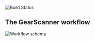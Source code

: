 ![Build Status](https://codebuild.us-east-2.amazonaws.com/badges?uuid=eyJlbmNyeXB0ZWREYXRhIjoiNi9YVXJzRDUyaWtYUkVWS1NwUXh6MUo3QXdqVDU5SU1TRjdBdUlzYWFic25YVERnQXpHa29GTHZyampScVdDRnVST1Jpc1RISzVtWThwOUpBRnJtb1owPSIsIml2UGFyYW1ldGVyU3BlYyI6IkNMeEttNFdBdDBZa0RzcTMiLCJtYXRlcmlhbFNldFNlcmlhbCI6MX0%3D&branch=master)
## The GearScanner workflow
![Workflow schema](http://www.plantuml.com/plantuml/proxy?src=https://raw.githubusercontent.com/vanchpuck/gear-scanner/master/workflow.iuml?)